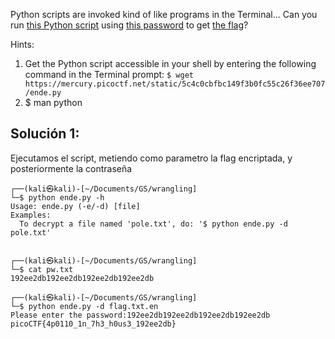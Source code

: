 Python scripts are invoked kind of like programs in the Terminal... Can you run [this Python script](https://mercury.picoctf.net/static/5c4c0cbfbc149f3b0fc55c26f36ee707/ende.py) using [this password](https://mercury.picoctf.net/static/5c4c0cbfbc149f3b0fc55c26f36ee707/pw.txt) to get [the flag](https://mercury.picoctf.net/static/5c4c0cbfbc149f3b0fc55c26f36ee707/flag.txt.en)?

Hints:
1. Get the Python script accessible in your shell by entering the following command in the Terminal prompt: `$ wget https://mercury.picoctf.net/static/5c4c0cbfbc149f3b0fc55c26f36ee707/ende.py`
2. $ man python

## Solución 1:
Ejecutamos el script, metiendo como parametro la flag encriptada, y posteriormente la contraseña
```
┌──(kali㉿kali)-[~/Documents/GS/wrangling]
└─$ python ende.py -h
Usage: ende.py (-e/-d) [file]
Examples:
  To decrypt a file named 'pole.txt', do: '$ python ende.py -d pole.txt'

                                                                                                                                                                                                                                            
┌──(kali㉿kali)-[~/Documents/GS/wrangling]
└─$ cat pw.txt    
192ee2db192ee2db192ee2db192ee2db
                                                                                                                                                                                                                                            
┌──(kali㉿kali)-[~/Documents/GS/wrangling]
└─$ python ende.py -d flag.txt.en 
Please enter the password:192ee2db192ee2db192ee2db192ee2db
picoCTF{4p0110_1n_7h3_h0us3_192ee2db}
```
